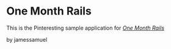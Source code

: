 # One Month Rails

This is the Pinteresting sample application for 
[*One Month Rails*](http://onemonthrails.com)

by jamessamuel